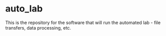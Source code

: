 # auto_lab

This is the repository for the software that will run the automated lab - file transfers, data processing, etc.
